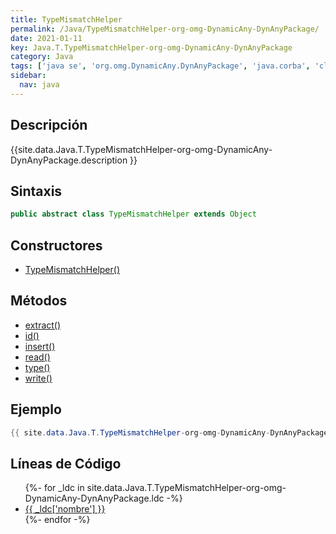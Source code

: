 ```yaml
---
title: TypeMismatchHelper
permalink: /Java/TypeMismatchHelper-org-omg-DynamicAny-DynAnyPackage/
date: 2021-01-11
key: Java.T.TypeMismatchHelper-org-omg-DynamicAny-DynAnyPackage
category: Java
tags: ['java se', 'org.omg.DynamicAny.DynAnyPackage', 'java.corba', 'clase java', 'Java 1.0']
sidebar: 
  nav: java
---
```


## Descripción
{{site.data.Java.T.TypeMismatchHelper-org-omg-DynamicAny-DynAnyPackage.description }}

## Sintaxis
~~~java
public abstract class TypeMismatchHelper extends Object
~~~

## Constructores
* [TypeMismatchHelper()](/Java/TypeMismatchHelper-org-omg-DynamicAny-DynAnyPackage/TypeMismatchHelper/)

## Métodos
* [extract()](/Java/TypeMismatchHelper-org-omg-DynamicAny-DynAnyPackage/extract)
* [id()](/Java/TypeMismatchHelper-org-omg-DynamicAny-DynAnyPackage/id)
* [insert()](/Java/TypeMismatchHelper-org-omg-DynamicAny-DynAnyPackage/insert)
* [read()](/Java/TypeMismatchHelper-org-omg-DynamicAny-DynAnyPackage/read)
* [type()](/Java/TypeMismatchHelper-org-omg-DynamicAny-DynAnyPackage/type)
* [write()](/Java/TypeMismatchHelper-org-omg-DynamicAny-DynAnyPackage/write)

## Ejemplo
~~~java
{{ site.data.Java.T.TypeMismatchHelper-org-omg-DynamicAny-DynAnyPackage.code}}
~~~

## Líneas de Código
<ul>
{%- for _ldc in site.data.Java.T.TypeMismatchHelper-org-omg-DynamicAny-DynAnyPackage.ldc -%}
   <li>
       <a href="{{_ldc['url'] }}">{{ _ldc['nombre'] }}</a>
   </li>
{%- endfor -%}
</ul>
